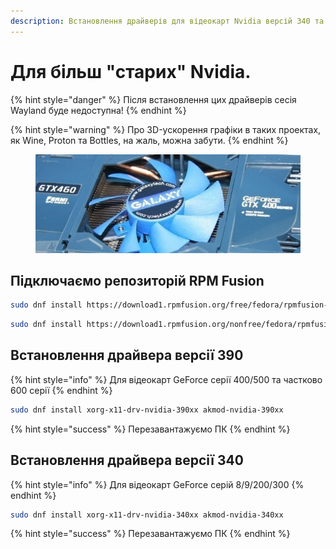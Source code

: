 ```yaml
---
description: Встановлення драйверів для відеокарт Nvidia версій 340 та 390.
---
```


# Для більш "старих" Nvidia.

{% hint style="danger" %}
Після встановлення цих драйверів сесія Wayland буде недоступна!
{% endhint %}

{% hint style="warning" %}
Про 3D-ускорення графіки в таких проектах, як Wine, Proton та Bottles, на жаль, можна забути.
{% endhint %}

<figure><img src="../../../../.gitbook/assets/Screenshot 2025-01-19 at 21-36-51 Для более старых Nvidia Fedora Zero (1).png" alt=""><figcaption></figcaption></figure>

## Підключаємо репозиторій RPM Fusion

```bash
sudo dnf install https://download1.rpmfusion.org/free/fedora/rpmfusion-free-release-$(rpm -E %fedora).noarch.rpm
```

```bash
sudo dnf install https://download1.rpmfusion.org/nonfree/fedora/rpmfusion-nonfree-release-$(rpm -E %fedora).noarch.rpm
```

## Встановлення драйвера версії 390

{% hint style="info" %}
Для відеокарт GeForce серії 400/500 та частково 600 серії
{% endhint %}

```bash
sudo dnf install xorg-x11-drv-nvidia-390xx akmod-nvidia-390xx
```

{% hint style="success" %}
Перезавантажуємо ПК
{% endhint %}

## Встановлення драйвера версії 340

{% hint style="info" %}
Для відеокарт GeForce серій 8/9/200/300
{% endhint %}

```bash
sudo dnf install xorg-x11-drv-nvidia-340xx akmod-nvidia-340xx
```

{% hint style="success" %}
Перезавантажуємо ПК
{% endhint %}

